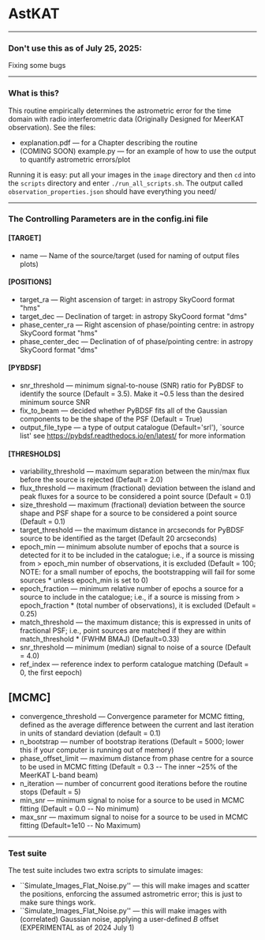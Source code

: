 # AstKAT

---

### Don't use this as of July 25, 2025: 

Fixing some bugs

--- 

### What is this?

This routine empirically determines the astrometric error for the time domain with radio interferometric data (Originally Designed for MeerKAT observation). See the files:
* explanation.pdf — for a Chapter describing the routine
* (COMING SOON) example.py — for an example of how to use the output to quantify astrometric errors/plot


Running it is easy: put all your images in the `image` directory and then `cd` into the `scripts` directory and enter `./run_all_scripts.sh`. The output called `observation_properties.json` should have everything you need/

---
### The Controlling Parameters are in the config.ini file

#### [TARGET]

* name — Name of the source/target (used for naming of output files plots)

#### [POSITIONS]
* target_ra — Right ascension of target: in astropy SkyCoord format "hms"
* target_dec — Declination of target: in astropy SkyCoord format "dms"
* phase_center_ra — Right ascension of phase/pointing centre: in astropy SkyCoord format "hms"
* phase_center_dec — Declination of of phase/pointing centre: in astropy SkyCoord format "dms"

#### [PYBDSF]
* snr_threshold — minimum signal-to-nouse (SNR) ratio for PyBDSF to identify the source (Default = 3.5). Make it ~0.5 less than the desired minimum source SNR
* fix_to_beam — decided whether PyBDSF fits all of the Gaussian components to be the shape of the PSF (Default = True)
* output_file_type — a type of output catalogue (Default='srl'), `source list' see https://pybdsf.readthedocs.io/en/latest/ for more information

#### [THRESHOLDS]
* variability_threshold — maximum separation between the min/max flux before the source is rejected (Default = 2.0)
* flux_threshold — maximum (fractional) deviation between the island and peak fluxes for a source to be considered a point source (Default = 0.1)
* size_threshold — maximum (fractional) deviation between the source shape and PSF shape for a source to be considered a point source (Default = 0.1)
* target_threshold — the maximum distance in arcseconds for PyBDSF source to be identified as the target (Default 20 arcseconds)
* epoch_min —  minimum absolute number of epochs that a source is detected for it to be included in the catalogue; i.e., if a source is missing from > epoch_min number of observations, it is excluded (Default = 100; NOTE: for a small number of epochs, the bootstrapping will fail for some sources * unless epoch_min is set to 0) 
* epoch_fraction  — minimum relative number of epochs a source for a source to include in the catalogue; i.e., if a source is missing from > epoch_fraction * (total number of observations), it is excluded (Default = 0.25)
* match_threshold — the maximum distance; this is expressed in units of fractional PSF; i.e., point sources are matched if they are within match_threshold * (FWHM BMAJ) (Default=0.33)
* snr_threshold — minimum (median) signal to noise of a source (Default = 4.0)
* ref_index — reference index to perform catalogue matching (Default = 0, the first eepoch)


## [MCMC]
* convergence_threshold — Convergence parameter for MCMC fitting, defined as the average difference between the current and last iteration in units of standard deviation (default = 0.1)
* n_bootstrap — number of bootstrap iterations (Default = 5000; lower this if your computer is running out of memory)
* phase_offset_limit    — maximum distance from phase centre for a source to be used in MCMC fitting (Default = 0.3 -- The inner ~25% of the MeerKAT L-band beam)
* n_iteration           — number of concurrent good iterations before the routine stops (Default = 5)
* min_snr               — minimum signal to noise for a source to be used in MCMC fitting (Default = 0.0 -- No minimum)
* max_snr               — maximum signal to noise for a source to be used in MCMC fitting (Default=1e10 -- No Maximum)

---
### Test suite

The test suite includes two extra scripts to simulate images:

* ``Simulate_Images_Flat_Noise.py'' — this will make images and scatter the positions, enforcing the assumed astrometric error; this is just to make sure things work.
* ``Simulate_Images_Flat_Noise.py'' — this will make images with (correlated) Gaussian noise, applying a user-defined $B$ offset (EXPERIMENTAL as of 2024 July 1)
